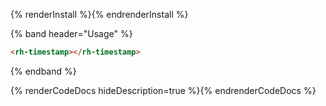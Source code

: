 {% renderInstall %}{% endrenderInstall %}

{% band header="Usage" %}
```html
<rh-timestamp></rh-timestamp>
```
{% endband %}

{% renderCodeDocs hideDescription=true %}{% endrenderCodeDocs %}

